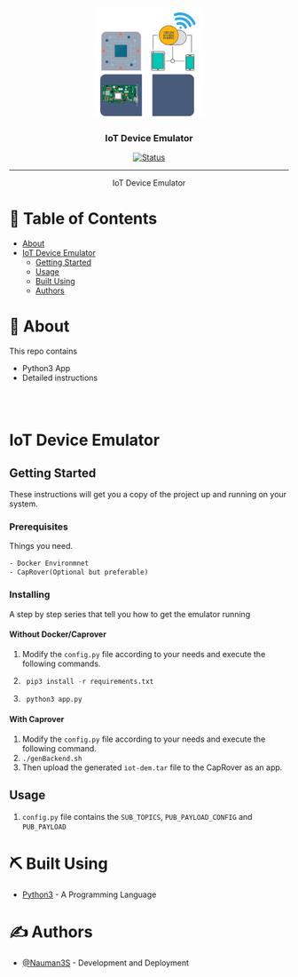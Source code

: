 <p align="center">
  <a href="" rel="noopener">
 <img width=200px height=200px src="artwork/iotdem.png" alt="Project logo"></a>
</p>

<h3 align="center">IoT Device Emulator</h3>

<div align="center">

[![Status](https://img.shields.io/badge/status-active-success.svg)]()

</div>

---

<p align="center"> IoT Device Emulator
    <br> 
</p>

# 📝 Table of Contents

- [About](#about)
- [IoT Device Emulator](#sfms)
  - [Getting Started](#getting_started)
  - [Usage](#usage)
  - [Built Using](#built_using)
  - [Authors](#authors)


# 📜 About <a name = "about"></a>

This repo contains

- Python3 App
- Detailed instructions

<br><br>

#   IoT Device Emulator<a name = "sfms"></a>
## Getting Started <a name = "getting_started"></a>

These instructions will get you a copy of the project up and running on your system.

### Prerequisites

Things you need.

```
- Docker Environmnet
- CapRover(Optional but preferable)
```

### Installing <a name = "installing"></a>

A step by step series that tell you how to get the emulator running

#### Without Docker/Caprover

1.  Modify the `config.py` file according to your needs and execute the following commands.
2.  ```python
     pip3 install -r requirements.txt
     ```
3.  ```python
     python3 app.py
     ```
#### With Caprover

1.  Modify the `config.py` file according to your needs and execute the following command.
2.  `./genBackend.sh`
3.  Then upload the generated `iot-dem.tar` file to the CapRover as an app.

## Usage <a name = "usage"></a>

1.  `config.py` file contains the `SUB_TOPICS`, `PUB_PAYLOAD_CONFIG` and `PUB_PAYLOAD`

# ⛏️ Built Using <a name = "built_using"></a>


- [Python3](https://www.python.org/) - A Programming Language


# ✍️ Authors <a name = "authors"></a>

- [@Nauman3S](https://github.com/Nauman3S) - Development and Deployment
